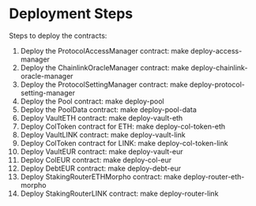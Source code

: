 # Deployment Steps

Steps to deploy the contracts:

1. Deploy the ProtocolAccessManager contract: make deploy-access-manager
2. Deploy the ChainlinkOracleManager contract: make deploy-chainlink-oracle-manager
3. Deploy the ProtocolSettingManager contract: make deploy-protocol-setting-manager
4. Deploy the Pool contract: make deploy-pool
5. Deploy the PoolData contract: make deploy-pool-data
6. Deploy VaultETH contract: make deploy-vault-eth
7. Deploy ColToken contract for ETH: make deploy-col-token-eth
8. Deploy VaultLINK contract: make deploy-vault-link
9. Deploy ColToken contract for LINK: make deploy-col-token-link
10. Deploy VaultEUR contract: make deploy-vault-eur
11. Deploy ColEUR contract: make deploy-col-eur
12. Deploy DebtEUR contract: make deploy-debt-eur
13. Deploy StakingRouterETHMorpho contract: make deploy-router-eth-morpho
14. Deploy StakingRouterLINK contract: make deploy-router-link
